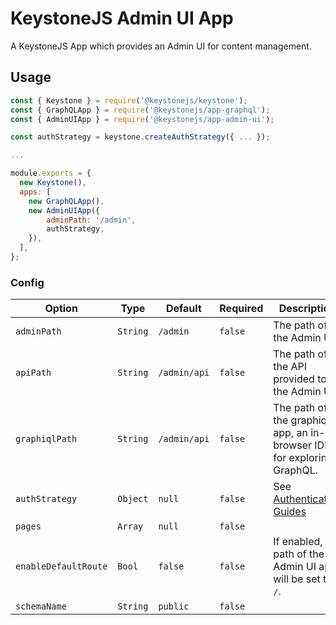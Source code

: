 <!--[meta]
section: api
subSection: apps
title: Admin UI
[meta]-->

# KeystoneJS Admin UI App

A KeystoneJS App which provides an Admin UI for content management.

## Usage

```js
const { Keystone } = require('@keystonejs/keystone');
const { GraphQLApp } = require('@keystonejs/app-graphql');
const { AdminUIApp } = require('@keystonejs/app-admin-ui');

const authStrategy = keystone.createAuthStrategy({ ... });

...

module.exports = {
  new Keystone(),
  apps: [
    new GraphQLApp(),
    new AdminUIApp({
        adminPath: '/admin',
        authStrategy,
    }),
  ],
};
```

### Config

| Option               | Type     | Default      | Required | Description                                                               |
| -------------------- | -------- | ------------ | -------- | ------------------------------------------------------------------------- |
| `adminPath`          | `String` | `/admin`     | `false`  | The path of the Admin UI.                                                 |
| `apiPath`            | `String` | `/admin/api` | `false`  | The path of the API provided to the Admin UI.                             |
| `graphiqlPath`       | `String` | `/admin/api` | `false`  | The path of the graphiql app, an in-browser IDE for exploring GraphQL.    |
| `authStrategy`       | `Object` | `null`       | `false`  | See [Authentication Guides](https://keystonejs.com/guides/authentication) |
| `pages`              | `Array`  | `null`       | `false`  |                                                                           |
| `enableDefaultRoute` | `Bool`   | `false`      | `false`  | If enabled, the path of the Admin UI app will be set to `/`.              |
| `schemaName`         | `String` | `public`     | `false`  |                                                                           |
